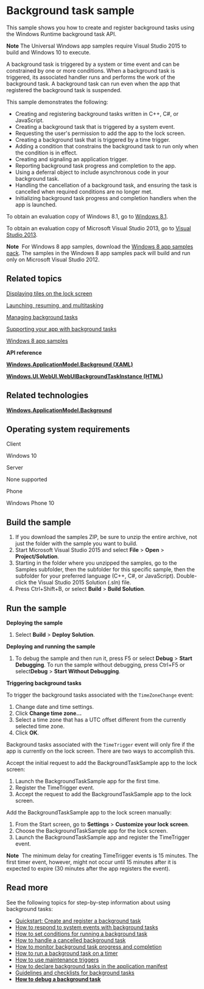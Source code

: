 ﻿<!---
  category: LaunchingAndBackgroundTasks 
--->

# Background task sample

This sample shows you how to create and register background tasks using the Windows Runtime background task API.

**Note** The Universal Windows app samples require Visual Studio 2015 to build and Windows 10 to execute.

A background task is triggered by a system or time event and can be constrained by one or more conditions. When a background task is triggered, its associated handler runs and performs the work of the background task. A background task can run even when the app that registered the background task is suspended.

This sample demonstrates the following:

-   Creating and registering background tasks written in C++, C\#, or JavaScript.
-   Creating a background task that is triggered by a system event.
-   Requesting the user's permission to add the app to the lock screen.
-   Creating a background task that is triggered by a time trigger.
-   Adding a condition that constrains the background task to run only when the condition is in effect.
-   Creating and signaling an application trigger.
-   Reporting background task progress and completion to the app.
-   Using a deferral object to include asynchronous code in your background task.
-   Handling the cancellation of a background task, and ensuring the task is cancelled when required conditions are no longer met.
-   Initializing background task progress and completion handlers when the app is launched.

To obtain an evaluation copy of Windows 8.1, go to [Windows 8.1](http://go.microsoft.com/fwlink/p/?linkid=301696).

To obtain an evaluation copy of Microsoft Visual Studio 2013, go to [Visual Studio 2013](http://go.microsoft.com/fwlink/p/?linkid=301697).

**Note**  For Windows 8 app samples, download the [Windows 8 app samples pack](http://go.microsoft.com/fwlink/p/?LinkId=301698). The samples in the Windows 8 app samples pack will build and run only on Microsoft Visual Studio 2012.

## Related topics

[Displaying tiles on the lock screen](http://msdn.microsoft.com/library/windows/apps/hh868260)

[Launching, resuming, and multitasking](http://msdn.microsoft.com/library/windows/apps/hh770837)

[Managing background tasks](http://msdn.microsoft.com/library/windows/apps/hh977053)

[Supporting your app with background tasks](http://msdn.microsoft.com/library/windows/apps/hh977056)

[Windows 8 app samples](http://go.microsoft.com/fwlink/p/?LinkID=227694)

**API reference**

[**Windows.ApplicationModel.Background (XAML)**](http://msdn.microsoft.com/library/windows/apps/br224847)

[**Windows.UI.WebUI.WebUIBackgroundTaskInstance (HTML)**](http://msdn.microsoft.com/library/windows/apps/hh701740)

## Related technologies

[**Windows.ApplicationModel.Background**](http://msdn.microsoft.com/library/windows/apps/br224847)

## Operating system requirements

Client

Windows 10

Server

None supported

Phone

Windows Phone 10

## Build the sample

1. If you download the samples ZIP, be sure to unzip the entire archive, not just the folder with the sample you want to build. 
2. Start Microsoft Visual Studio 2015 and select **File** \> **Open** \> **Project/Solution**.
3. Starting in the folder where you unzipped the samples, go to the Samples subfolder, then the subfolder for this specific sample, then the subfolder for your preferred language (C++, C#, or JavaScript). Double-click the Visual Studio 2015 Solution (.sln) file.
4. Press Ctrl+Shift+B, or select **Build** \> **Build Solution**.

## Run the sample

**Deploying the sample**

1.  Select **Build** \> **Deploy Solution**.

**Deploying and running the sample**

1.  To debug the sample and then run it, press F5 or select **Debug** \> **Start Debugging**. To run the sample without debugging, press Ctrl+F5 or select**Debug** \> **Start Without Debugging**.

**Triggering background tasks**

To trigger the background tasks associated with the `TimeZoneChange` event:

1.  Change date and time settings.
2.  Click **Change time zone...**
3.  Select a time zone that has a UTC offset different from the currently selected time zone.
4.  Click **OK**.

Background tasks associated with the `TimeTrigger` event will only fire if the app is currently on the lock screen. There are two ways to accomplish this.

Accept the initial request to add the BackgroundTaskSample app to the lock screen:

1.  Launch the BackgroundTaskSample app for the first time.
2.  Register the TimeTrigger event.
3.  Accept the request to add the BackgroundTaskSample app to the lock screen.

Add the BackgroundTaskSample app to the lock screen manually:

1.  From the Start screen, go to **Settings** \> **Customize your lock screen**.
2.  Choose the BackgroundTaskSample app for the lock screen.
3.  Launch the BackgroundTaskSample app and register the TimeTrigger event.

**Note**  The minimum delay for creating TimeTrigger events is 15 minutes. The first timer event, however, might not occur until 15 minutes after it is expected to expire (30 minutes after the app registers the event).

## Read more

See the following topics for step-by-step information about using background tasks:

-   [Quickstart: Create and register a background task](http://msdn.microsoft.com/library/windows/apps/hh977055)
-   [How to respond to system events with background tasks](http://msdn.microsoft.com/library/windows/apps/hh977058)
-   [How to set conditions for running a background task](http://msdn.microsoft.com/library/windows/apps/hh977057)
-   [How to handle a cancelled background task](http://msdn.microsoft.com/library/windows/apps/hh977052)
-   [How to monitor background task progress and completion](http://msdn.microsoft.com/library/windows/apps/hh977054)
-   [How to run a background task on a timer](http://msdn.microsoft.com/library/windows/apps/hh977059)
-   [How to use maintenance triggers](http://msdn.microsoft.com/library/windows/apps/jj883699)
-   [How to declare background tasks in the application manifest](http://msdn.microsoft.com/library/windows/apps/hh977049)
-   [Guidelines and checklists for background tasks](http://msdn.microsoft.com/library/windows/apps/hh977051)
-   [**How to debug a background task**](http://msdn.microsoft.com/library/windows/apps/jj542416)

